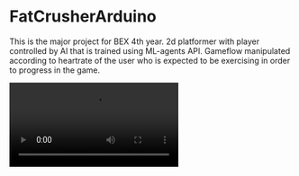 # FatCrusherArduino
This is the major project for BEX 4th year. 2d platformer with player controlled by AI that is trained using ML-agents API. Gameflow manipulated according to heartrate of the user who is expected to be exercising in order to progress in the game. 

![](https://github.com/Raikir-i-sh/FatCrusherNodemcu/blob/main/MajorProjectDemo.mp4)
